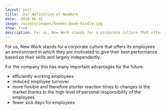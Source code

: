 ```yaml
---
layout: post
title:  Our definition of NewWork
date:  2020-06-01
image: /assets/images/header/book-kindle.jpg
show: true
description: For us, New Work stands for a corporate culture that offers its employees an environment in which they are motivated to give their best performance based on their skills and largely independently.
---
```


For us, New Work stands for a corporate culture that offers its employees an environment in which they are motivated to give their best performance based on their skills and largely independently.

For the company this has many important advantages for the future:
<ul>
  <li style = "list-style-type: disc;"> efficiently working employees </li>
  <li style = "list-style-type: disc;"> reduced employee turnover </li>
  <li style = "list-style-type: disc;"> more flexible and therefore shorter reaction times to changes in the market thanks to the high level of personal responsibility of the employees </li>
  <li style = "list-style-type: disc;"> fewer sick days for employees </li>
</ul>
